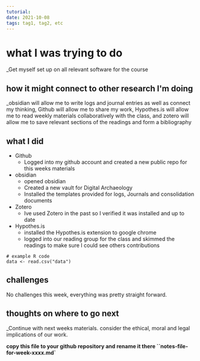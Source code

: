 ```yaml
---
tutorial:
date: 2021-10-08
tags: tag1, tag2, etc
---
```


# what I was trying to do

_Get myself set up on all relevant software for the course

## how it might connect to other research I'm doing

_obsidian will allow me to write logs and journal entries as well as connect my thinking, Github will allow me to share my work, Hypothes.is will allow me to read weekly materials collaboratively with the class, and zotero will allow me to save relevant sections of the readings and form a bibliography

## what I did

+ Github
	+ Logged into my github account and created a new public repo for this weeks materials
+ obsidian
	+ opened obsidian
	+ Created a new vault for Digital Archaeology
	+ Installed the templates provided for logs, Journals and consolidation documents
+ Zotero
	+ Ive used Zotero in the past so I verified it was installed and up to date
+ Hypothes.is
	+ installed the Hypothes.is extension to google chrome
	+ logged into our reading group for the class and skimmed the readings to make sure I could see others contributions


```
# example R code
data <- read.csv("data")
```

## challenges 
No challenges this week, everything was pretty straight forward.

## thoughts on where to go next

_Continue with next weeks materials. consider the ethical, moral and legal implications of our work. 

**copy this file to your github repository and rename it there ``notes-file-for-week-xxxx.md`**
